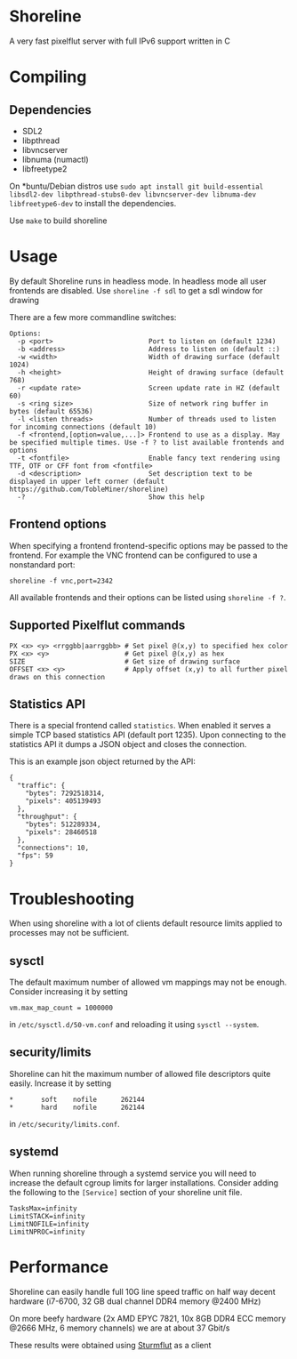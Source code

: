 Shoreline
=========

A very fast pixelflut server with full IPv6 support written in C

# Compiling

## Dependencies

* SDL2
* libpthread
* libvncserver
* libnuma (numactl)
* libfreetype2

On \*buntu/Debian distros use `sudo apt install git build-essential libsdl2-dev libpthread-stubs0-dev libvncserver-dev libnuma-dev libfreetype6-dev` to install the dependencies.

Use ```make``` to build shoreline


# Usage

By default Shoreline runs in headless mode. In headless mode all user frontends are disabled. Use ```shoreline -f sdl``` to get a sdl window for drawing

There are a few more commandline switches:

```
Options:
  -p <port>                        Port to listen on (default 1234)
  -b <address>                     Address to listen on (default ::)
  -w <width>                       Width of drawing surface (default 1024)
  -h <height>                      Height of drawing surface (default 768)
  -r <update rate>                 Screen update rate in HZ (default 60)
  -s <ring size>                   Size of network ring buffer in bytes (default 65536)
  -l <listen threads>              Number of threads used to listen for incoming connections (default 10)
  -f <frontend,[option=value,...]> Frontend to use as a display. May be specified multiple times. Use -f ? to list available frontends and options
  -t <fontfile>                    Enable fancy text rendering using TTF, OTF or CFF font from <fontfile>
  -d <description>                 Set description text to be displayed in upper left corner (default https://github.com/TobleMiner/shoreline)
  -?                               Show this help
```

## Frontend options

When specifying a frontend frontend-specific options may be passed to the frontend. For example the VNC frontend can be configured
to use a nonstandard port:

`shoreline -f vnc,port=2342`

All available frontends and their options can be listed using `shoreline -f ?`.

## Supported Pixelflut commands

```
PX <x> <y> <rrggbb|aarrggbb> # Set pixel @(x,y) to specified hex color
PX <x> <y>                   # Get pixel @(x,y) as hex
SIZE                         # Get size of drawing surface
OFFSET <x> <y>               # Apply offset (x,y) to all further pixel draws on this connection
```

## Statistics API

There is a special frontend called `statistics`. When enabled it serves a simple TCP based statistics API (default port 1235). Upon
connecting to the statistics API it dumps a JSON object and closes the connection.

This is an example json object returned by the API:

```
{
  "traffic": {
    "bytes": 7292518314,
    "pixels": 405139493
  },
  "throughput": {
    "bytes": 512289334,
    "pixels": 28460518
  },
  "connections": 10,
  "fps": 59
}
```

# Troubleshooting

When using shoreline with a lot of clients default resource limits applied to processes may not be sufficient.

## sysctl

The default maximum number of allowed vm mappings may not be enough. Consider increasing it by setting

```
vm.max_map_count = 1000000
```

in `/etc/sysctl.d/50-vm.conf` and reloading it using `sysctl --system`.

## security/limits

Shoreline can hit the maximum number of allowed file descriptors quite easily. Increase it by setting

```
*		soft 	nofile		262144
*		hard 	nofile		262144
```
in `/etc/security/limits.conf`.

## systemd

When running shoreline through a systemd service you will need to increase the default cgroup limits for larger installations.
Consider adding the following to the `[Service]` section of your shoreline unit file.

```
TasksMax=infinity
LimitSTACK=infinity
LimitNOFILE=infinity
LimitNPROC=infinity
```

# Performance

Shoreline can easily handle full 10G line speed traffic on half way decent hardware (i7-6700, 32 GB dual channel DDR4 memory @2400 MHz)

On more beefy hardware (2x AMD EPYC 7821, 10x 8GB DDR4 ECC memory @2666 MHz, 6 memory channels) we are at about 37 Gbit/s

These results were obtained using [Sturmflut](https://github.com/TobleMiner/sturmflut) as a client

